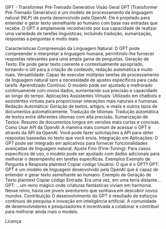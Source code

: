 GPT - Transformer Pré-Treinado Generativo
Visão Geral
GPT (Transformer Pré-Treinado Generativo) é um modelo de processamento de linguagem natural (NLP) de ponta desenvolvido pela OpenAI. Ele é projetado para entender e gerar texto semelhante ao humano com base nas entradas que recebe. O GPT é amplamente reconhecido por sua capacidade de realizar uma variedade de tarefas linguísticas, incluindo tradução, sumarização, respostas a perguntas e muito mais.

Características
Compreensão da Linguagem Natural: O GPT pode compreender e interpretar a linguagem humana, permitindo-lhe fornecer respostas relevantes para uma ampla gama de perguntas.
Geração de Texto: Ele pode gerar texto coerente e contextualmente apropriado, tornando-o útil para a criação de conteúdo, redação automática e muito mais.
Versatilidade: Capaz de executar múltiplas tarefas de processamento de linguagem natural sem a necessidade de ajustes específicos para cada tarefa.
Aprendizado Contínuo: O modelo pode ser ajustado e melhorado continuamente com novos dados, aumentando sua precisão e capacidade ao longo do tempo.
Aplicações
Assistentes Virtuais: Utilizado em chatbots e assistentes virtuais para proporcionar interações mais naturais e humanas.
Redação Automática: Geração de textos, artigos, e-mails e outros tipos de documentos automaticamente.
Tradução de Idiomas: Tradução automática de textos entre diferentes idiomas com alta precisão.
Sumarização de Textos: Resumo de documentos longos em versões mais curtas e concisas.
Como Usar
API da OpenAI: A maneira mais comum de acessar o GPT é através da API da OpenAI. Você pode fazer solicitações à API para obter respostas baseadas no texto que você envia.
Integração em Aplicações: O GPT pode ser integrado em aplicativos para fornecer funcionalidades avançadas de linguagem natural.
Ajuste Fino (Fine-Tuning): Para casos específicos de uso, o modelo pode ser ajustado com dados adicionais para melhorar o desempenho em tarefas específicas.
Exemplos
Exemplo de Pergunta e Resposta
plaintext
Copiar código
Usuário: O que é o GPT?
GPT: GPT é um modelo de linguagem desenvolvido pela OpenAI que é capaz de entender e gerar texto semelhante ao humano.
Exemplo de Geração de Texto
plaintext
Copiar código
Entrada: Era uma vez, em uma terra distante...
GPT: ...um reino mágico onde criaturas fantásticas viviam em harmonia. Nesse reino, havia um jovem aventureiro que sonhava em descobrir novos mundos.
Contribuição
O desenvolvimento do GPT é resultado de esforços contínuos de pesquisa e inovação em inteligência artificial. A comunidade de desenvolvedores e pesquisadores é incentivada a colaborar e contribuir para melhorar ainda mais o modelo.

Licença
